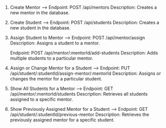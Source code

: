 1. Create Mentor
--> Endpoint: POST /api/mentors
    Description: Creates a new mentor in the database.

2. Create Student
--> Endpoint: POST /api/students
    Description: Creates a new student in the database.

3. Assign Student to Mentor
--> Endpoint: POST /api/mentor/assign
    Description: Assigns a student to a mentor.

    Endpoint: POST /api/mentor/:mentorId/add-students
    Description: Adds multiple students to a particular mentor.

4. Assign or Change Mentor for a Student
--> Endpoint: PUT /api/student/:studentId/assign-mentor/:mentorId
    Description: Assigns or changes the mentor for a particular student.

5. Show All Students for a Mentor
--> Endpoint: GET /api/mentor/:mentorId/students
    Description: Retrieves all students assigned to a specific mentor.

6. Show Previously Assigned Mentor for a Student
--> Endpoint: GET /api/student/:studentId/previous-mentor
    Description: Retrieves the previously assigned mentor for a specific student.